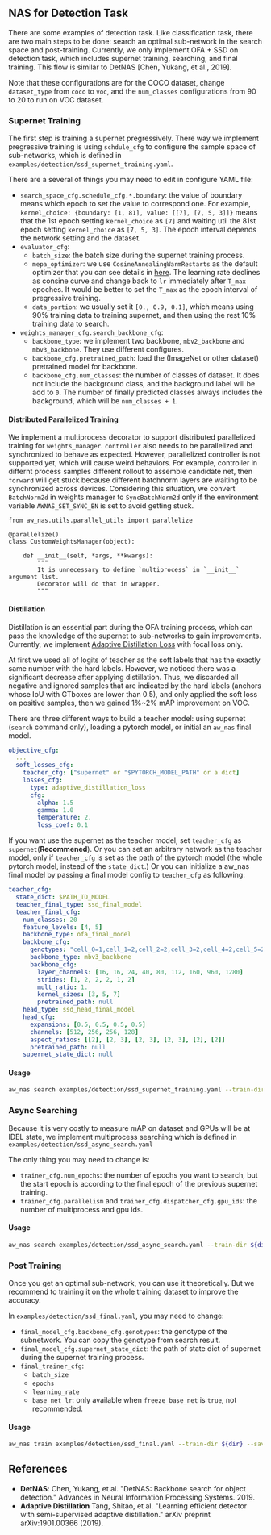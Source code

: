 
## NAS for Detection Task

There are some examples of detection task. Like classification task, there are two main steps to be done: search an optimal sub-network in the search space and post-training. Currently, we only implement OFA + SSD on detection task, which includes supernet training, searching, and final training. This flow is similar to DetNAS [Chen, Yukang, et al., 2019].

Note that these configurations are for the COCO dataset, change `dataset_type` from `coco` to `voc`, and the `num_classes` configurations from 90 to 20 to run on VOC dataset.

### Supernet Training

The first step is training a supernet pregressively. There way we implement pregressive training is using `schdule_cfg` to configure the sample space of sub-networks, which is defined in `examples/detection/ssd_supernet_training.yaml`. 

There are a several of things you may need to edit in configure YAML file:

* `search_space_cfg.schedule_cfg.*.boundary`: the value of boundary means which epoch to set the value to correspond one. For example, `kernel_choice: {boundary: [1, 81], value: [[7], [7, 5, 3]]}` means that the 1st epoch setting `kernel_choice` as `[7]` and waiting util the 81st epoch setting `kernel_choice` as `[7, 5, 3]`. The epoch interval depends the network setting and the dataset.
* `evaluator_cfg`:
  * `batch_size`: the batch size during the supernet training process.
  * `mepa_optimizer`: we use `CosineAnnealingWarmRestarts` as the default optimizer that you can see details in [here](https://pytorch.org/docs/stable/optim.html#torch.optim.lr_scheduler.CosineAnnealingWarmRestarts). The learning rate declines as consine curve and change back to `lr` immediately after `T_max` epoches. It would be better to set the `T_max` as the epoch interval of pregressive training.
  * `data_portion`: we usually set it `[0., 0.9, 0.1]`, which means using 90% training data to training supernet, and then using the rest 10% training data to search.
* `weights_manager_cfg.search_backbone_cfg`:
  * `backbone_type`: we implement two backbone, `mbv2_backbone` and `mbv3_backbone`. They use different configures.
  * `backbone_cfg.pretrained_path`: load the (ImageNet or other dataset) pretrained model for backbone.
  * `backbone_cfg.num_classes`: the number of classes of dataset. It does not include the background class, and the background label will be add to `0`. The number of finally predicted classes always includes the background, which will be `num_classes + 1`.


#### Distributed Parallelized Training

We implement a multiprocess decorator to support distributed parallelized training for `weights_manager`. `controller` also needs to be parallelized and synchronized to behave as expected. However, parallelized controller is not supported yet, which will cause weird behaviors. For example, controller in differnt process samples different rollout to assemble candidate net, then `forward` will get stuck because different batchnorm layers are waiting to be synchronized across devices. Considering this situation, we convert `BatchNorm2d` in weights manager to `SyncBatchNorm2d` only if the environment variable `AWNAS_SET_SYNC_BN` is set to avoid getting stuck.


```
from aw_nas.utils.parallel_utils import parallelize

@parallelize()
class CustomWeightsManager(object):
    
    def __init__(self, *args, **kwargs):
        """
        It is unnecessary to define `multiprocess` in `__init__` argument list.
        Decorator will do that in wrapper.
        """

```


#### Distillation
Distillation is an essential part during the OFA training process, which can pass the knowledge of the supernet to sub-networks to gain improvements. Currently, we implement [Adaptive Distillation Loss](https://arxiv.org/abs/1901.00366) with focal loss only.

At first we used all of logits of teacher as the soft labels that has the exactly same number with the hard labels. However, we noticed there was a significant decrease after applying distillation. Thus, we discarded all negative and ignored samples that are indicated by the hard labels (anchors whose IoU with GTboxes are lower than 0.5), and only applied the soft loss on positive samples, then we gained 1%~2% mAP improvement on VOC.

There are three different ways to build a teacher model: using supernet (`search` command only), loading a pytorch model, or initial an `aw_nas` final model.

```yaml
objective_cfg:
  ...
  soft_losses_cfg:
    teacher_cfg: ["supernet" or "$PYTORCH_MODEL_PATH" or a dict]
    losses_cfg:
      type: adaptive_distillation_loss
      cfg:
        alpha: 1.5
        gamma: 1.0
        temperature: 2.
        loss_coef: 0.1
```
If you want use the supernet as the teacher model, set `teacher_cfg` as `supernet`(**Recommened**). Or you can set an arbitrary network as the teacher model, only if `teacher_cfg` is set as the path of the pytorch model (the whole pytorch model, instead of the `state_dict`.)
Or you can initialize a aw_nas final model by passing a final model config to `teacher_cfg` as following:

```yaml
teacher_cfg:
  state_dict: $PATH_TO_MODEL
  teacher_final_type: ssd_final_model
  teacher_final_cfg:
    num_classes: 20
    feature_levels: [4, 5]
    backbone_type: ofa_final_model
    backbone_cfg:
      genotypes: "cell_0=1,cell_1=2,cell_2=2,cell_3=2,cell_4=2,cell_5=2,cell_0_block_0=(1, 3),cell_1_block_0=(3, 3),cell_1_block_1=(3, 3),cell_2_block_0=(3, 5),cell_2_block_1=(3, 5),cell_3_block_0=(4, 7),cell_3_block_1=(3, 3),cell_4_block_0=(3, 5),cell_4_block_1=(4, 3),cell_5_block_0=(6, 3),cell_5_block_1=(6, 7),cell_1_block_2=(0, 0),cell_1_block_3=(0, 0),cell_2_block_2=(0, 0),cell_2_block_3=(0, 0),cell_3_block_2=(0, 0),cell_3_block_3=(0, 0),cell_4_block_2=(0, 0),cell_4_block_3=(0, 0),cell_5_block_2=(0, 0),cell_5_block_3=(0, 0)"
      backbone_type: mbv3_backbone
      backbone_cfg:
        layer_channels: [16, 16, 24, 40, 80, 112, 160, 960, 1280]
        strides: [1, 2, 2, 2, 1, 2]
        mult_ratio: 1.
        kernel_sizes: [3, 5, 7]
        pretrained_path: null
    head_type: ssd_head_final_model
    head_cfg:
      expansions: [0.5, 0.5, 0.5, 0.5]
      channels: [512, 256, 256, 128]
      aspect_ratios: [[2], [2, 3], [2, 3], [2, 3], [2], [2]]
      pretrained_path: null
    supernet_state_dict: null
```



#### Usage
```sh
aw_nas search examples/detection/ssd_supernet_training.yaml --train-dir ${dir} --save-every ${num} [--load ${previous_trained_dir}]
```

### Async Searching

Because it is very costly to measure mAP on dataset and GPUs will be at IDEL state, we implement multiprocess searching which is defined in `examples/detection/ssd_async_search.yaml` 

The only thing you may need to change is:
* `trainer_cfg.num_epochs`: the number of epochs you want to search, but the start epoch is according to the final epoch of the previous supernet training.
* `trainer_cfg.parallelism` and `trainer_cfg.dispatcher_cfg.gpu_ids`: the number of multiprocess and gpu ids.


#### Usage

```sh
aw_nas search examples/detection/ssd_async_search.yaml --train-dir ${dir} --save-every ${num} --load ${trained_dir}
```


### Post Training
Once you get an optimal sub-network, you can use it theoretically. But we recommend to training it on the whole training dataset to improve the accuracy.

In `examples/detection/ssd_final.yaml`, you may need to change:
* `final_model_cfg.backbone_cfg.genotypes`: the genotype of the subnetwork. You can copy the genotype from search result.
* `final_model_cfg.supernet_state_dict`: the path of state dict of supernet during the supernet training process. 
* `final_trainer_cfg`:
  * `batch_size`
  * `epochs`
  * `learning_rate`
  * `base_net_lr`: only available when `freeze_base_net` is `true`, not recommended.

#### Usage
```sh
aw_nas train examples/detection/ssd_final.yaml --train-dir ${dir} --save-every ${num}
```


## References
* **DetNAS**: Chen, Yukang, et al. "DetNAS: Backbone search for object detection." Advances in Neural Information Processing Systems. 2019.
* **Adaptive Distillation** Tang, Shitao, et al. "Learning efficient detector with semi-supervised adaptive distillation." arXiv preprint arXiv:1901.00366 (2019).
